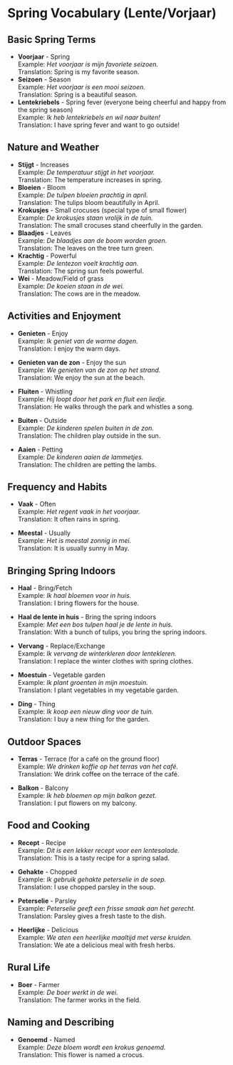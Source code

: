# Spring Vocabulary (Lente/Vorjaar)
## Basic Spring Terms
- **Voorjaar** - Spring  
  Example: *Het voorjaar is mijn favoriete seizoen.*  
  Translation: Spring is my favorite season.
- **Seizoen** - Season  
  Example: *Het voorjaar is een mooi seizoen.*  
  Translation: Spring is a beautiful season.
- **Lentekriebels** - Spring fever (everyone being cheerful and happy from the spring season)  
  Example: *Ik heb lentekriebels en wil naar buiten!*  
  Translation: I have spring fever and want to go outside!

## Nature and Weather
- **Stijgt** - Increases  
  Example: *De temperatuur stijgt in het voorjaar.*  
  Translation: The temperature increases in spring.
- **Bloeien** - Bloom  
  Example: *De tulpen bloeien prachtig in april.*  
  Translation: The tulips bloom beautifully in April.
- **Krokusjes** - Small crocuses (special type of small flower)  
  Example: *De krokusjes staan vrolijk in de tuin.*  
  Translation: The small crocuses stand cheerfully in the garden.
- **Blaadjes** - Leaves  
  Example: *De blaadjes aan de boom worden groen.*  
  Translation: The leaves on the tree turn green.
- **Krachtig** - Powerful  
  Example: *De lentezon voelt krachtig aan.*  
  Translation: The spring sun feels powerful.
- **Wei** - Meadow/Field of grass  
  Example: *De koeien staan in de wei.*  
  Translation: The cows are in the meadow.

## Activities and Enjoyment
- **Genieten** - Enjoy  
  Example: *Ik geniet van de warme dagen.*  
  Translation: I enjoy the warm days.
- **Genieten van de zon** - Enjoy the sun  
  Example: *We genieten van de zon op het strand.*  
  Translation: We enjoy the sun at the beach.
- **Fluiten** - Whistling  
  Example: *Hij loopt door het park en fluit een liedje.*  
  Translation: He walks through the park and whistles a song.

- **Buiten** - Outside  
  Example: *De kinderen spelen buiten in de zon.*  
  Translation: The children play outside in the sun.

- **Aaien** - Petting  
  Example: *De kinderen aaien de lammetjes.*  
  Translation: The children are petting the lambs.

## Frequency and Habits
- **Vaak** - Often  
  Example: *Het regent vaak in het voorjaar.*  
  Translation: It often rains in spring.

- **Meestal** - Usually  
  Example: *Het is meestal zonnig in mei.*  
  Translation: It is usually sunny in May.

## Bringing Spring Indoors
- **Haal** - Bring/Fetch  
  Example: *Ik haal bloemen voor in huis.*  
  Translation: I bring flowers for the house.

- **Haal de lente in huis** - Bring the spring indoors  
  Example: *Met een bos tulpen haal je de lente in huis.*  
  Translation: With a bunch of tulips, you bring the spring indoors.

- **Vervang** - Replace/Exchange  
  Example: *Ik vervang de winterkleren door lentekleren.*  
  Translation: I replace the winter clothes with spring clothes.

- **Moestuin** - Vegetable garden  
  Example: *Ik plant groenten in mijn moestuin.*  
  Translation: I plant vegetables in my vegetable garden.

- **Ding** - Thing  
  Example: *Ik koop een nieuw ding voor de tuin.*  
  Translation: I buy a new thing for the garden.

## Outdoor Spaces
- **Terras** - Terrace (for a café on the ground floor)  
  Example: *We drinken koffie op het terras van het café.*  
  Translation: We drink coffee on the terrace of the café.

- **Balkon** - Balcony  
  Example: *Ik heb bloemen op mijn balkon gezet.*  
  Translation: I put flowers on my balcony.

## Food and Cooking
- **Recept** - Recipe  
  Example: *Dit is een lekker recept voor een lentesalade.*  
  Translation: This is a tasty recipe for a spring salad.

- **Gehakte** - Chopped  
  Example: *Ik gebruik gehakte peterselie in de soep.*  
  Translation: I use chopped parsley in the soup.

- **Peterselie** - Parsley  
  Example: *Peterselie geeft een frisse smaak aan het gerecht.*  
  Translation: Parsley gives a fresh taste to the dish.

- **Heerlijke** - Delicious  
  Example: *We aten een heerlijke maaltijd met verse kruiden.*  
  Translation: We ate a delicious meal with fresh herbs.

## Rural Life
- **Boer** - Farmer  
  Example: *De boer werkt in de wei.*  
  Translation: The farmer works in the field.

## Naming and Describing
- **Genoemd** - Named  
  Example: *Deze bloem wordt een krokus genoemd.*  
  Translation: This flower is named a crocus.